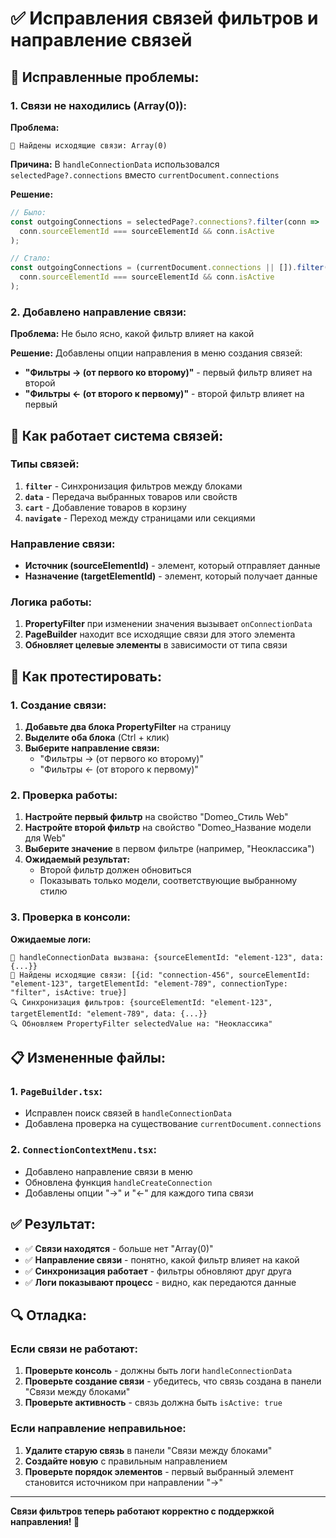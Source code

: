 # ✅ Исправления связей фильтров и направление связей

## 🔧 **Исправленные проблемы:**

### **1. Связи не находились (Array(0)):**
**Проблема:**
```
🔗 Найдены исходящие связи: Array(0)
```

**Причина:** В `handleConnectionData` использовался `selectedPage?.connections` вместо `currentDocument.connections`

**Решение:**
```typescript
// Было:
const outgoingConnections = selectedPage?.connections?.filter(conn => 
  conn.sourceElementId === sourceElementId && conn.isActive
);

// Стало:
const outgoingConnections = (currentDocument.connections || []).filter(conn => 
  conn.sourceElementId === sourceElementId && conn.isActive
);
```

### **2. Добавлено направление связи:**
**Проблема:** Не было ясно, какой фильтр влияет на какой

**Решение:** Добавлены опции направления в меню создания связей:
- **"Фильтры → (от первого ко второму)"** - первый фильтр влияет на второй
- **"Фильтры ← (от второго к первому)"** - второй фильтр влияет на первый

## 🎯 **Как работает система связей:**

### **Типы связей:**
1. **`filter`** - Синхронизация фильтров между блоками
2. **`data`** - Передача выбранных товаров или свойств
3. **`cart`** - Добавление товаров в корзину
4. **`navigate`** - Переход между страницами или секциями

### **Направление связи:**
- **Источник (sourceElementId)** - элемент, который отправляет данные
- **Назначение (targetElementId)** - элемент, который получает данные

### **Логика работы:**
1. **PropertyFilter** при изменении значения вызывает `onConnectionData`
2. **PageBuilder** находит все исходящие связи для этого элемента
3. **Обновляет целевые элементы** в зависимости от типа связи

## 🧪 **Как протестировать:**

### **1. Создание связи:**
1. **Добавьте два блока PropertyFilter** на страницу
2. **Выделите оба блока** (Ctrl + клик)
3. **Выберите направление связи:**
   - "Фильтры → (от первого ко второму)"
   - "Фильтры ← (от второго к первому)"

### **2. Проверка работы:**
1. **Настройте первый фильтр** на свойство "Domeo_Стиль Web"
2. **Настройте второй фильтр** на свойство "Domeo_Название модели для Web"
3. **Выберите значение** в первом фильтре (например, "Неоклассика")
4. **Ожидаемый результат:**
   - Второй фильтр должен обновиться
   - Показывать только модели, соответствующие выбранному стилю

### **3. Проверка в консоли:**
**Ожидаемые логи:**
```
🔗 handleConnectionData вызвана: {sourceElementId: "element-123", data: {...}}
🔗 Найдены исходящие связи: [{id: "connection-456", sourceElementId: "element-123", targetElementId: "element-789", connectionType: "filter", isActive: true}]
🔍 Синхронизация фильтров: {sourceElementId: "element-123", targetElementId: "element-789", data: {...}}
🔍 Обновляем PropertyFilter selectedValue на: "Неоклассика"
```

## 📋 **Измененные файлы:**

### **1. `PageBuilder.tsx`:**
- Исправлен поиск связей в `handleConnectionData`
- Добавлена проверка на существование `currentDocument.connections`

### **2. `ConnectionContextMenu.tsx`:**
- Добавлено направление связи в меню
- Обновлена функция `handleCreateConnection`
- Добавлены опции "→" и "←" для каждого типа связи

## ✅ **Результат:**

- ✅ **Связи находятся** - больше нет "Array(0)"
- ✅ **Направление связи** - понятно, какой фильтр влияет на какой
- ✅ **Синхронизация работает** - фильтры обновляют друг друга
- ✅ **Логи показывают процесс** - видно, как передаются данные

## 🔍 **Отладка:**

### **Если связи не работают:**
1. **Проверьте консоль** - должны быть логи `handleConnectionData`
2. **Проверьте создание связи** - убедитесь, что связь создана в панели "Связи между блоками"
3. **Проверьте активность** - связь должна быть `isActive: true`

### **Если направление неправильное:**
1. **Удалите старую связь** в панели "Связи между блоками"
2. **Создайте новую** с правильным направлением
3. **Проверьте порядок элементов** - первый выбранный элемент становится источником при направлении "→"

---

**Связи фильтров теперь работают корректно с поддержкой направления! 🚀**

